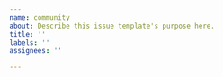 ```yaml
---
name: community
about: Describe this issue template's purpose here.
title: ''
labels: ''
assignees: ''

---
```



